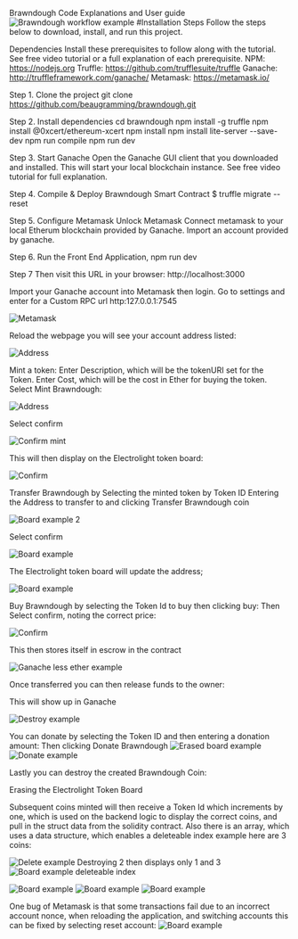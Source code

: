 
Brawndough Code Explanations and User guide
![Brawndough workflow example](img/Brawndough.png)
#Installation Steps Follow the steps below to download, install, and run this project.

Dependencies
Install these prerequisites to follow along with the tutorial. See free video tutorial or a full explanation of each prerequisite.
NPM: https://nodejs.org
Truffle: https://github.com/trufflesuite/truffle
Ganache: http://truffleframework.com/ganache/
Metamask: https://metamask.io/

Step 1. Clone the project
git clone https://github.com/beaugramming/brawndough.git

Step 2. Install dependencies
cd brawndough
npm install -g truffle
npm install @0xcert/ethereum-xcert
npm install
npm install lite-server --save-dev
npm run compile
npm run dev 

Step 3. Start Ganache
Open the Ganache GUI client that you downloaded and installed. This will start your local blockchain instance. See free video tutorial for full explanation.

Step 4. Compile & Deploy Brawndough Smart Contract
$ truffle migrate --reset 

Step 5. Configure Metamask
Unlock Metamask
Connect metamask to your local Etherum blockchain provided by Ganache.
Import an account provided by ganache.

Step 6. Run the Front End Application,
npm run dev

Step 7  Then visit this URL in your browser: http://localhost:3000

Import your Ganache account into Metamask then login.
Go to settings and enter for a Custom RPC url http:127.0.0.1:7545

![Metamask](img/1.png)

Reload the webpage you will see your account address listed:

![Address](img/2.png)

Mint a token:
Enter Description, which will be the tokenURI set for the Token.
Enter Cost, which will be the cost in Ether for buying the token.
Select Mint Brawndough:

![Address](img/3.png)

Select confirm

![Confirm mint](img/4.png)

This will then display on the Electrolight token board:

![Confirm](img/6.png)

Transfer Brawndough by 
Selecting the minted token by Token ID
Entering the Address to transfer to and clicking Transfer Brawndough coin

![Board example 2](img/7.png)

Select confirm

![Board example](img/8.png)

The Electrolight token board will update the address;

![Board example](img/9.png)

Buy Brawndough by selecting the Token Id to buy then clicking buy:
Then Select confirm, noting the correct price:

![Confirm](img/10.png)

This then stores itself in escrow in the contract

![Ganache less ether example](img/11.png)

Once transferred you can then release funds to the owner:



This will show up in Ganache

![Destroy example](img/13.png)

You can donate by selecting the Token ID and then entering a donation amount:
Then clicking Donate Brawndough
![Erased board example](img/14.png)
![Donate example](img/12.png)

Lastly you can destroy the created Brawndough Coin:



Erasing the Electrolight Token Board



Subsequent coins minted will then receive a Token Id which increments by one, which is used on the backend logic to display the correct coins, and pull in the struct data from the solidity contract. Also there is an array, which uses a data structure, which enables a deleteable index example here are 3 coins:

![Delete example](img/15.png)
Destroying 2 then displays only 1 and 3
![Board example deleteable index](img/15.png)

![Board example](img/16.png)
![Board example](img/17.png)
![Board example](img/18.png)

One bug of Metamask is that some transactions fail due to an incorrect account nonce, when reloading the application, and switching accounts this can be fixed by selecting reset account:
![Board example](img/19.png)



